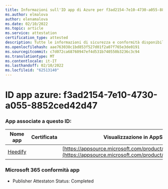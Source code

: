```yaml
---
title: Informazioni sull'ID app di Azure per f3ad2154-7e10-4730-a055-8852ced42d47
ms.author: elmalova
author: elenamalova
ms.date: 02/10/2022
ms.topic: article
ms.service: attestation
certification_type: attested
description: Tutte le informazioni di sicurezza e conformità disponibili per f3ad2154-7e10-4730-a055-8852ced42d47.
ms.openlocfilehash: aae763038c1bd853f527d01f2a07f765e3de0191
ms.sourcegitcommit: c7d072ca68760947ef4d531b740550b3236c3c94
ms.translationtype: MT
ms.contentlocale: it-IT
ms.lasthandoff: 02/10/2022
ms.locfileid: "62513140"
---
```

# <a name="azure-app-id-f3ad2154-7e10-4730-a055-8852ced42d47"></a>ID app azure: f3ad2154-7e10-4730-a055-8852ced42d47


### <a name="apps-associated-with-this-id"></a>App associate a questo ID:
| **Nome app** | **Certificata** | **Visualizzazione in AppSource** |
|--------------|---------------|-----------------------|
| [Heedify](https://docs.microsoft.com/microsoft-365-app-certification/forward/WA200003512) |  | [https://appsource.microsoft.com/product/office/WA200003512](https://appsource.microsoft.com/product/office/WA200003512) |

### <a name="microsoft-365-app-compliance-status"></a>Microsoft 365 conformità app
- Publisher Attestaton Status: Completed
